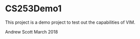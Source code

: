 # CS253Demo1

This project is a demo project to test out the capabilities of VIM.

Andrew Scott March 2018
